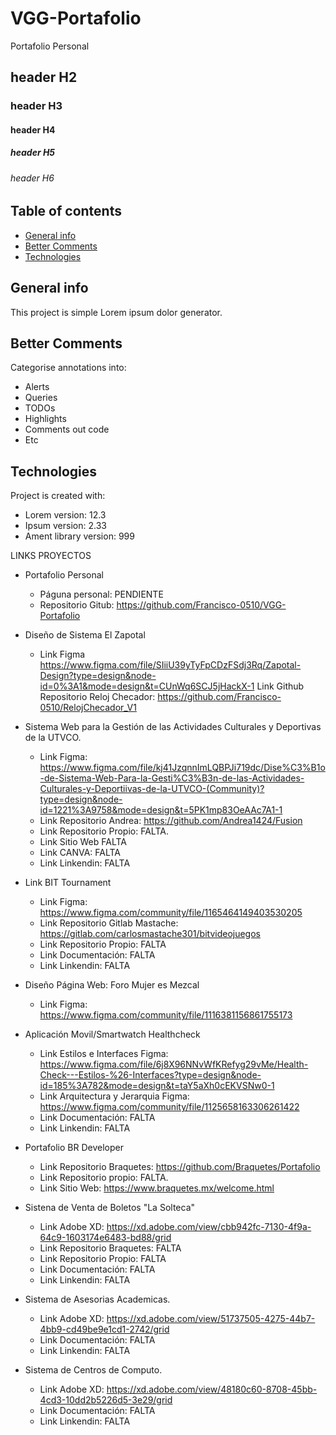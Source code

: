 # VGG-Portafolio
 Portafolio Personal

## header H2
### header H3
#### header H4
##### header H5
###### header H6

## Table of contents
* [General info](#general-info)
* [Better Comments](#better-comments)
* [Technologies](#technologies)

## General info
This project is simple Lorem ipsum dolor generator.

## Better Comments
Categorise annotations into:
* Alerts         <!-- //!This is an alert -->
* Queries        <!-- = This is a Query -->
* TODOs          <!-- //TODO -->
* Highlights     <!-- * This is Highlighted -->
* Comments out code
* Etc


## Technologies
Project is created with:
* Lorem version: 12.3
* Ipsum version: 2.33
* Ament library version: 999
	




LINKS PROYECTOS

- Portafolio Personal
    - Páguna personal: PENDIENTE
    - Repositorio Gitub: https://github.com/Francisco-0510/VGG-Portafolio

- Diseño de Sistema El Zapotal
    - Link Figma https://www.figma.com/file/SIiiU39yTyFpCDzFSdj3Rq/Zapotal-Design?type=design&node-id=0%3A1&mode=design&t=CUnWq6SCJ5jHackX-1
    Link Github Repositorio Reloj Checador: https://github.com/Francisco-0510/RelojChecador_V1

- Sistema Web para la Gestión de las Actividades Culturales y Deportivas de la UTVCO.
    - Link Figma: https://www.figma.com/file/kj41JzqnnImLQBPJi719dc/Dise%C3%B1o-de-Sistema-Web-Para-la-Gesti%C3%B3n-de-las-Actividades-Culturales-y-Deportiivas-de-la-UTVCO-(Community)?type=design&node-id=1221%3A9758&mode=design&t=5PK1mp83OeAAc7A1-1
    - Link Repositorio Andrea: https://github.com/Andrea1424/Fusion
    - Link Repositorio Propio: FALTA.
    - Link Sitio Web FALTA
    - Link CANVA: FALTA
    - Link Linkendin: FALTA

- Link BIT Tournament
    - Link Figma: https://www.figma.com/community/file/1165464149403530205
    - Link Repositorio Gitlab Mastache: https://gitlab.com/carlosmastache301/bitvideojuegos
    - Link Repositorio Propio: FALTA
    - Link Documentación: FALTA
    - Link Linkendin: FALTA

- Diseño Página Web: Foro Mujer es Mezcal
    - Link Figma: https://www.figma.com/community/file/1116381156861755173

- Aplicación Movil/Smartwatch Healthcheck
    - Link Estilos e Interfaces Figma: https://www.figma.com/file/6j8X96NNvWfKRefyg29vMe/Health-Check---Estilos-%26-Interfaces?type=design&node-id=185%3A782&mode=design&t=taY5aXh0cEKVSNw0-1
    - Link Arquitectura y Jerarquia Figma: https://www.figma.com/community/file/1125658163306261422
    - Link Documentación: FALTA
    - Link Linkendin: FALTA

- Portafolio BR Developer
    - Link Repositorio Braquetes: https://github.com/Braquetes/Portafolio
    - Link Repositorio propio: FALTA.
    - Link Sitio Web: https://www.braquetes.mx/welcome.html

- Sistena de Venta de Boletos "La Solteca"
    - Link Adobe XD: https://xd.adobe.com/view/cbb942fc-7130-4f9a-64c9-1603174e6483-bd88/grid
    - Link Repositorio Braquetes: FALTA
    - Link Repositorio Propio: FALTA
    - Link Documentación: FALTA
    - Link Linkendin: FALTA

- Sistema de Asesorias Academicas.
    - Link Adobe XD: https://xd.adobe.com/view/51737505-4275-44b7-4bb9-cd49be9e1cd1-2742/grid
    - Link Documentación: FALTA
    - Link Linkendin: FALTA

- Sistema de Centros de Computo.
    - Link Adobe XD: https://xd.adobe.com/view/48180c60-8708-45bb-4cd3-10dd2b5226d5-3e29/grid
    - Link Documentación: FALTA
    - Link Linkendin: FALTA